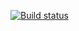 [![Build status](https://build.appcenter.ms/v0.1/apps/fd815363-7596-4f3b-9689-87f0101a1d4a/branches/main/badge)](https://appcenter.ms)
